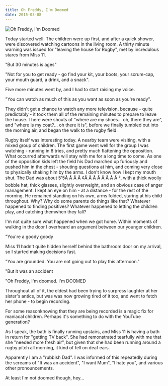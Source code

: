 ```yaml
---
title: Oh Freddy, I'm Doomed
date: 2015-03-08
---
```


![Oh Freddy, I'm Doomed](https://source.unsplash.com/03UCoidYvXw/1600x900)

Today started well. The children were up first, and after a quick shower, were discovered watching cartoons in the living room. A thirty minute warning was issued for "leaving the house for Rugby", met by incredulous stares from Miss 11.

"But 30 minutes is ages"

"Not for you to get ready - go find your kit, your boots, your scrum-cap, your mouth guard, a drink, and a snack".

Five more minutes went by, and I had to start raising my voice.

"You can watch as much of this as you want as soon as you're ready".

They didn't get a chance to watch any more television, because - quite predictably - it took them all of the remaining minutes to prepare to leave the house. There were shouts of "where are my shoes... oh, there they are", and "where is my coat?... oh there it is", before we finally tumbled out into the morning air, and began the walk to the rugby field.

Rugby itself was interesting today. A nearby team were visiting, with a mixed group of children. The first game went well for the group I was watching - running in 8 tries, and pretty much flattening the opposition. What occurred afterwards will stay with me for a long time to come. As one of the opposition kids left the field his Dad marched up furiously and pushed him in the chest - shouting questions at him, and coming very close to physically shaking him by the arms. I don't know how I kept my mouth shut. The Dad was about 5'5Ã Ã Ã Ã ¢Ã Ã Ã Ã Ã Ã Ã Ã ³, with a thick woolly bobble hat, thick glasses, slightly overweight, and an obvious case of anger management. I kept an eye on him - at a distance - for the rest of the morning. He remained standing on his own, arms folded, staring at his child throughout. Why? Why do some parents do things like that? Whatever happened to finding positives? Whatever happened to letting the children play, and catching themwhen they fall?

I'm not quite sure what happened when we got home. Within moments of walking in the door I overheard an argument between our younger children.

"You're a goody goody 

Miss 11 hadn't quite hidden herself behind the bathroom door on my arrival, so I started making decisions fast.

"You are grounded. You are not going out to play this afternoon."

"But it was an accident 

"Oh Freddy, I'm doomed. I'm DOOMED 

Throughout all of it, the eldest had been trying to surpress laughter at her sister's antics, but was was now growing tired of it too, and went to fetch her phone - to begin recording.

For some reasonknowing that they are being recorded is a magic fix for maniacal children. Perhaps it's something to do with the YouTube generation?

As I speak, the bath is finally running upstairs, and Miss 11 is having a bath in return for "getting TV back". She had remonstrated tearfully with me that she "needed more fresh air", but given that she had been running around a rugby pitch all morning, it kind of fell on deaf ears.

Apparently I am a "rubbish Dad". I was informed of this repeatedly during the screams of "It was an accident", "I want Mum", "I hate you", and various other pronouncements.

At least I'm not doomed though, hey...